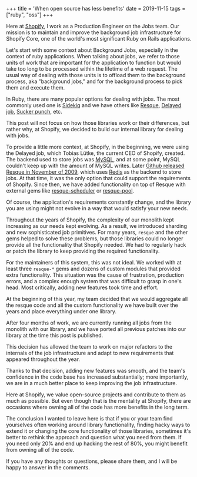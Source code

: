 +++
title = 'When open source has less benefits'
date = 2019-11-15
tags = ["ruby", "oss"]
+++

Here at [Shopify](https://www.shopify.com/), I work as a Production Engineer on the Jobs team. Our mission is to maintain and improve the background job infrastructure for Shopify Core, one of the world's most significant Ruby on Rails applications.

Let's start with some context about Background Jobs, especially in the context of ruby applications.
When talking about jobs, we refer to those units of work that are important for the application to function but would take too long to be processed within the lifetime of a web request. The usual way of dealing with those units is to offload them to the background process, aka "background jobs," and for the background process to pick them and execute them.

In Ruby, there are many popular options for dealing with jobs. The most commonly used one is [Sidekiq](https://sidekiq.org/) and we have others like [Resque](https://github.com/resque/resque), [Delayed job](https://github.com/tobi/delayed_job), [Sucker punch](https://github.com/brandonhilkert/sucker_punch), etc.

This post will not focus on how those libraries work or their differences, but rather why, at Shopify, we decided to build our internal library for dealing with jobs.

To provide a little more context, at Shopify, in the beginning, we were using the Delayed job, which Tobias Lütke, the current CEO of Shopify, created. The backend used to store jobs was [MySQL](https://www.mysql.com/), and at some point, MySQL couldn't keep up with the amount of MySQL writes. Later [Github released Resque in November of 2009](https://github.blog/2009-11-03-introducing-resque/), which uses [Redis](https://redis.io/) as the backend to store jobs. At that time, it was the only option that could support the requirements of Shopify. Since then, we have added functionality on top of Resque with external gems like [resque-scheduler](https://github.com/resque/resque-scheduler) or [resque-pool](https://github.com/nevans/resque-pool).

Of course, the application's requirements constantly change, and the library you are using might not evolve in a way that would satisfy your new needs.

Throughout the years of Shopify, the complexity of our monolith kept increasing as our needs kept evolving. As a result, we introduced sharding and new sophisticated job primitives. For many years, `resque` and the other gems helped to solve these problems, but those libraries could no longer provide all the functionality that Shopify needed. We had to regularly hack or patch the library to keep providing the required functionality.

For the maintainers of this system, this was not ideal. We worked with at least three `resque-*` gems and dozens of custom modules that provided extra functionality. This situation was the cause of frustration, production errors, and a complex enough system that was difficult to grasp in one's head. Most critically, adding new features took time and effort.

At the beginning of this year, my team decided that we would aggregate all the resque code and all the custom functionality we have built over the years and place everything under one library.

After four months of work, we are currently running all jobs from the monolith with our library, and we have ported all previous patches into our library at the time this post is published.

This decision has allowed the team to work on major refactors to the internals of the job infrastructure and adapt to new requirements that appeared throughout the year.

Thanks to that decision, adding new features was smooth, and the team's confidence in the code base has increased substantially; more importantly, we are in a much better place to keep improving the job infrastructure.

Here at Shopify, we value open-source projects and contribute to them as much as possible. But even though that is the mentality at Shopify, there are occasions where owning all of the code has more benefits in the long term.

The conclusion I wanted to leave here is that if you or your team find yourselves often working around library functionality, finding hacky ways to extend it or changing the core functionality of those libraries, sometimes it's better to rethink the approach and question what you need from them. If you need only 20% and end up hacking the rest of 80%, you might benefit from owning all of the code.

If you have any thoughts or questions, please share them, and I will be happy to answer in the comments.
